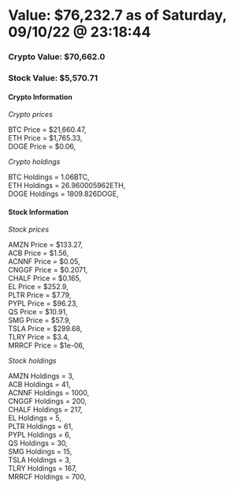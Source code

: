 # Value: $76,232.7 as of Saturday, 09/10/22 @ 23:18:44 

### Crypto Value: $70,662.0

### Stock Value: $5,570.71

#### Crypto Information 
*Crypto prices* 

BTC Price = $21,660.47,  
ETH Price = $1,765.33,  
DOGE Price = $0.06,  


*Crypto holdings* 

BTC Holdings = 1.06BTC,  
ETH Holdings = 26.960005962ETH,  
DOGE Holdings = 1809.826DOGE,  


#### Stock Information 

*Stock prices* 

AMZN Price = $133.27,  
ACB Price = $1.56,  
ACNNF Price = $0.05,  
CNGGF Price = $0.2071,  
CHALF Price = $0.165,  
EL Price = $252.9,  
PLTR Price = $7.79,  
PYPL Price = $96.23,  
QS Price = $10.91,  
SMG Price = $57.9,  
TSLA Price = $299.68,  
TLRY Price = $3.4,  
MRRCF Price = $1e-06,  


*Stock holdings* 

AMZN Holdings = 3,  
ACB Holdings = 41,  
ACNNF Holdings = 1000,  
CNGGF Holdings = 200,  
CHALF Holdings = 217,  
EL Holdings = 5,  
PLTR Holdings = 61,  
PYPL Holdings = 6,  
QS Holdings = 30,  
SMG Holdings = 15,  
TSLA Holdings = 3,  
TLRY Holdings = 167,  
MRRCF Holdings = 700,  


